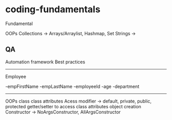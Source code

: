 # coding-fundamentals

Fundamental

OOPs
Collections -> Arrays/Arraylist, Hashmap, Set
Strings ->



QA
-----
Automation framework
Best practices


------------------------------------
Employee

-empFirstName
-empLastName
-employeeId
-age
-department
 
----------------------------------------------------------
OOPs
class
class attributes
Acess modifier -> default, private, public, protected
getter/setter to access class attributes
object creation
Constructor -> NoArgsConstructor, AllArgsConstructor